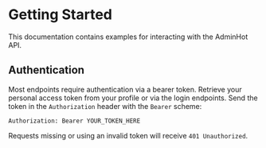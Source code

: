 # Getting Started

This documentation contains examples for interacting with the AdminHot API.

## Authentication

Most endpoints require authentication via a bearer token. Retrieve your personal access token from your profile or via the login endpoints. Send the token in the `Authorization` header with the `Bearer` scheme:

```
Authorization: Bearer YOUR_TOKEN_HERE
```

Requests missing or using an invalid token will receive `401 Unauthorized`.
